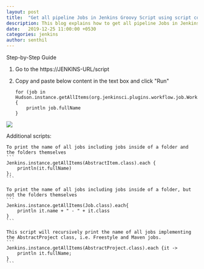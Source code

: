```yaml
---
layout: post
title:  "Get all pipeline Jobs in Jenkins Groovy Script using script console"
description: This blog explains how to get all pipeline Jobs in Jenkins Groovy Script using script console. 
date:   2019-12-25 11:00:00 +0530
categories: jenkins
author: senthil
---
```


Step-by-Step Guide

1. Go to the https://JENKINS-URL/script

2. Copy and paste below content in the text box and click "Run"

    ```
    for (job in Hudson.instance.getAllItems(org.jenkinsci.plugins.workflow.job.WorkflowJob)) {
        println job.fullName
    }
    ```

![]({{site.baseurl}}/images/jenkins-pipeline-list-using-groovy-script.PNG)

Additional scripts:

    To print the name of all jobs including jobs inside of a folder and the folders themselves
    ```
    Jenkins.instance.getAllItems(AbstractItem.class).each {
        println(it.fullName)
    };
    ```

    To print the name of all jobs including jobs inside of a folder, but not the folders themselves
    ```
    Jenkins.instance.getAllItems(Job.class).each{ 
        println it.name + " - " + it.class
    }
    ```

    This script will recursively print the name of all jobs implementing the AbstractProject class, i.e. Freestyle and Maven jobs.
    ```
    Jenkins.instance.getAllItems(AbstractProject.class).each {it ->
        println it.fullName;
    }
    ```
